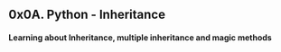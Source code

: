 ## 0x0A. Python - Inheritance

#### Learning about Inheritance, multiple inheritance and magic methods
